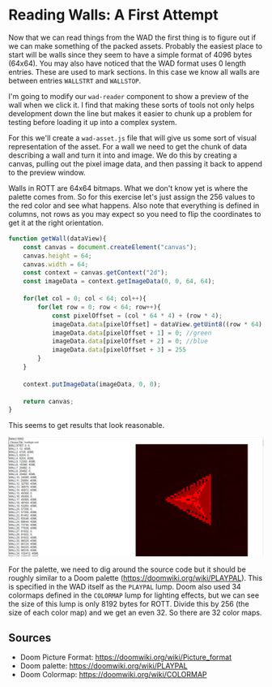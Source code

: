 Reading Walls: A First Attempt
==============================

Now that we can read things from the WAD the first thing is to figure out if we can make something of the packed assets.  Probably the easiest place to start will be walls since they seem to have a simple format of 4096 bytes (64x64).  You may also have noticed that the WAD format uses 0 length entries.  These are used to mark sections.  In this case we know all walls are between entries `WALLSTRT` and `WALLSTOP`.

I'm going to modify our `wad-reader` component to show a preview of the wall when we click it.  I find that making these sorts of tools not only helps development down the line but makes it easier to chunk up a problem for testing before loading it up into a complex system.

For this we'll create a `wad-asset.js` file that will give us some sort of visual representation of the asset.  For a wall we need to get the chunk of data describing a wall and turn it into and image.  We do this by creating a canvas, pulling out the pixel image data, and then passing it back to append to the preview window.

Walls in ROTT are 64x64 bitmaps.  What we don't know yet is where the palette comes from.  So for this exercise let's just assign the 256 values to the red color and see what happens.  Also note that everything is defined in columns, not rows as you may expect so you need to flip the coordinates to get it at the right orientation.

```js
function getWall(dataView){
	const canvas = document.createElement("canvas");
	canvas.height = 64;
	canvas.width = 64;
	const context = canvas.getContext("2d");
	const imageData = context.getImageData(0, 0, 64, 64);

	for(let col = 0; col < 64; col++){
		for(let row = 0; row < 64; row++){
			const pixelOffset = (col * 64 * 4) + (row * 4);
			imageData.data[pixelOffset] = dataView.getUint8((row * 64) + col); //red
			imageData.data[pixelOffset + 1] = 0; //green
			imageData.data[pixelOffset + 2] = 0; //blue
			imageData.data[pixelOffset + 3] = 255
		}
	}

	context.putImageData(imageData, 0, 0);

	return canvas;
}
```

This seems to get results that look reasonable.

![A red tinted and rotated image that looks vaguely like a triad](images/chapter2/reading-walls-1.png)

For the palette, we need to dig around the source code but it should be roughly similar to a Doom palette (https://doomwiki.org/wiki/PLAYPAL).  This is specified in the WAD itself as the `PLAYPAL` lump. Doom also used 34 colormaps defined in the `COLORMAP` lump for lighting effects, but we can see the size of this lump is only 8192 bytes for ROTT.  Divide this by 256 (the size of each color map) and we get an even 32.  So there are 32 color maps.

Sources
-------

- Doom Picture Format: https://doomwiki.org/wiki/Picture_format
- Doom palette: https://doomwiki.org/wiki/PLAYPAL
- Doom Colormap: https://doomwiki.org/wiki/COLORMAP